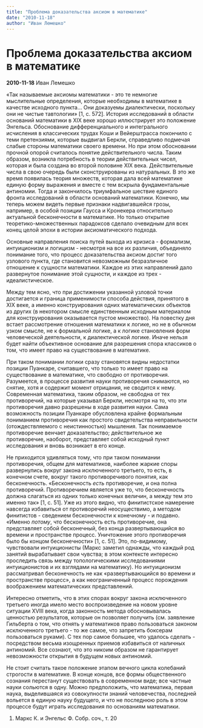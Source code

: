 ```yaml
---
title: "Проблема доказательства аксиом в математике"
date: "2010-11-18"
author: "Иван Лемешко"
---
```


# Проблема доказательства аксиом в математике

**2010-11-18** Иван Лемешко

«Так называемые аксиомы математики - это те немногие мыслительные определения, которые необходимы в математике в качестве исходного пункта... Они доказуемы диалектически, поскольку они не чистые тавтологии» [1, c. 572]. История исследований в области оснований математики в XIX веке хорошо иллюстрирует это положение Энгельса. Обоснование дифференциального и интегрального исчисления в классических трудах Коши и Вейерштрасса покончило с теми претензиями, которые выдвигал Беркли, справедливо подмечая слабые стороны математики своего времени. Но при этом обосновании прочной опорой считалось понятие действительного числа. Таким образом, возникла потребность в теории действительных чисел, которая и была создана во второй половине XIX века. Действительные числа в свою очередь были сконструированы из натуральных. В это же время появилась теория множеств, которая дала всей математике единую форму выражения и вместе с тем вскрыла фундаментальные антиномии. Тогда и закончилось триумфальное шествие единого фронта исследований в области оснований математики. Конечно, мы теперь можем видеть первые признаки надвигавшейся грозы, например, в особой позиции Гаусса и Кронекера относительно актуальной бесконечности в математике. Но только открытие теоретико-множественных парадоксов сделало очевидным для всех конец целой эпохи в истории аксиоматического подхода.

Основные направления поиска путей выхода из кризиса - формализм, интуиционизм и логицизм - несмотря на все их различия, объединяло понимание того, что процесс доказательства аксиом достиг того узлового пункта, где становится невозможным безразличное отношение к сущности математики. Каждое из этих направлений дало развернутое понимание этой сущности, и каждое из трех - идеалистическое.

Между тем ясно, что при достижении указанной узловой точки достигается и граница применимости способа действия, принятого в XIX веке, а именно конструирования одних математических объектов из других (в некотором смысле единственным исходным материалом для конструирования оказывается пустое множество). На повестку дня встает рассмотрение отношения математики к логике, но не в обычном узком смысле, не к формальной логике, а к логике становления форм человеческой деятельности, к диалектической логике. Иначе нельзя будет найти объективное основание для разрешения спора классиков о том, что имеет право на существование в математике.

При таком понимании логики сразу становятся видны недостатки позиции Пуанкаре, считавшего, что только то имеет право на существование в математике, что свободно от противоречия. Разумеется, в процессе развития науки противоречия снимаются, но снятие, хотя и содержит момент отрицания, не сводится к нему. Современная математика, таким образом, не свободна от тех противоречий, на которые указывал Беркли, несмотря на то, что эти противоречия давно разрешены в ходе развития науки. Сама возможность позиции Пуанкаре обусловлена крайне формальным пониманием противоречия как простого свидетельства неправильности (отождествляемого с неистинностью) мышления. Так понимаемое противоречие венчает доказательство; действительное же противоречие, наоборот, представляет собой исходный пункт исследования и вновь возникает в его конце.

Не приходится удивляться тому, что при таком понимании противоречия, общем для математиков, наиболее жаркие споры развернулись вокруг закона исключенного третьего, то есть, в конечном счете, вокруг такого противоречивого понятия, как бесконечность. «Бесконечность *есть* противоречие, и она полна противоречий. Противоречием является уже то, что бесконечность должна слагаться из одних только конечных величин, а между тем это именно так» [1, c. 51]. Уже из этого видно, что финитистское намерение навсегда избавиться от противоречий неосуществимо, а методом финитистов - сведением бесконечности к конечному - и подавно. «Именно *потому*, что бесконечность есть противоречие, она представляет собой бесконечный, без конца развертывающийся во времени и пространстве процесс. Уничтожение этого противоречия было бы концом бесконечности» [1, c. 51]. Это, по-видимому, чувствовали интуиционисты (Маркс заметил однажды, что каждый род занятий вырабатывает свои чувства; в этом контексте интересно проследить связь между топологическими исследованиями интуиционистов и их взглядами на математику). Но интуиционизм рассматривал бесконечность не как «развертывающийся во времени и пространстве процесс», а как неограниченный процесс порождения воображением математических представлений.

Интересно отметить, что в этих спорах вокруг закона исключенного третьего иногда имело место воспроизведение на новом уровне ситуации XVIII века, когда законность метода обосновывалась ценностью результатов, которые он позволяет получить (см. заявление Гильберта о том, что отнять у математиков право пользоваться законом исключенного третьего - то же самое, что запретить боксерам пользоваться руками). С тех пор самое большее, что удалось сделать - посредством весьма изощренных приемов избавиться от наличных антиномий. Все сознают, что это никоим образом не гарантирует невозможности открытия в будущем новых антиномий.

Не стоит считать такое положение этапом вечного цикла колебаний строгости в математике. В конце концов, все формы общественного сознания перестанут существовать в современном виде; все частные науки сольются в одну. Можно предположить, что математика, первая наука, выделившаяся из совокупности знаний человечества, последней вольется в единую науку будущего, и что не последнюю роль в этом процессе будут играть исследования по основаниям математики.

1. Маркс К. и Энгельс Ф. Собр. соч., т. 20